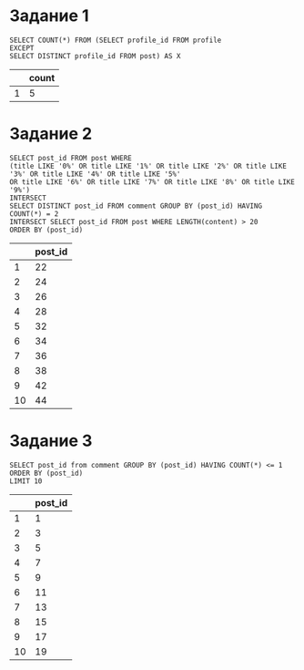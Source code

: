 # Задание 1

```
SELECT COUNT(*) FROM (SELECT profile_id FROM profile 
EXCEPT
SELECT DISTINCT profile_id FROM post) AS X
```

| |count|
|-|------|
|1|5|

# Задание 2

```
SELECT post_id FROM post WHERE
(title LIKE '0%' OR title LIKE '1%' OR title LIKE '2%' OR title LIKE '3%' OR title LIKE '4%' OR title LIKE '5%'
OR title LIKE '6%' OR title LIKE '7%' OR title LIKE '8%' OR title LIKE '9%')
INTERSECT
SELECT DISTINCT post_id FROM comment GROUP BY (post_id) HAVING COUNT(*) = 2
INTERSECT SELECT post_id FROM post WHERE LENGTH(content) > 20 
ORDER BY (post_id)
```

| |post_id|
|-|-------|
|1|22|
|2|24|
|3|26|
|4|28|
|5|32|
|6|34|
|7|36|
|8|38|
|9|42|
|10|44|

# Задание 3

```
SELECT post_id from comment GROUP BY (post_id) HAVING COUNT(*) <= 1
ORDER BY (post_id)
LIMIT 10
```

| |post_id|
|-|-------|
|1|1|
|2|3|
|3|5|
|4|7|
|5|9|
|6|11|
|7|13|
|8|15|
|9|17|
|10|19|
